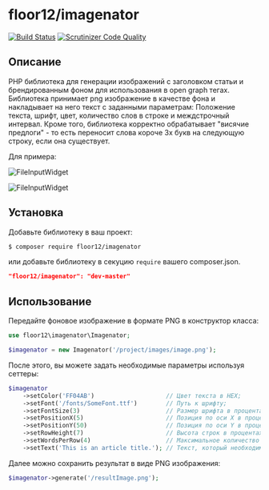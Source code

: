 
# floor12/imagenator


[![Build Status](https://travis-ci.org/floor12/imagenator.svg?branch=master)](https://travis-ci.org/floor12/imagenator.svg?branch=master)
[![Scrutinizer Code Quality](https://scrutinizer-ci.com/g/floor12/imagenator/badges/quality-score.png?b=master)](https://scrutinizer-ci.com/g/floor12/imagenator/?branch=master)

## Описание

PHP библиотека для генерации изображений с заголовком статьи и брендированным фоном для использования в open graph тегах.
Библиотека принимает png изображение в качестве фона и накладывает на него текст с заданными параметрам:
Положение текста, шрифт, цвет, количество слов в строке и междстрочный интервал. Кроме того, библиотека корректно обрабатывает
"висячие предлоги" - то есть переносит слова короче 3х букв на следующую строку, если она существует.

Для примера:

![FileInputWidget](https://raw.githubusercontent.com/floor12/imagenator/master/tests/data/example3.png)

![FileInputWidget](https://raw.githubusercontent.com/floor12/imagenator/master/tests/data/example4.png)

## Установка

Добавьте библиотеку  в ваш проект:

 ```bash
 $ composer require floor12/imagenator
 ```
или добавьте библиотеку в секуцию `require` вашего composer.json.
 ```json
 "floor12/imagenator": "dev-master"
 ```

## Использование

Передайте фоновое изображение в формате PNG в конструктор класса:
```php
use floor12\imagenator\Imagenator;

$imagenator = new Imagenator('/project/images/image.png');
```

После этого, вы можете задать необходимые параметры используя сеттеры:
```php
$imagenator
    ->setColor('FF04AB')                    // Цвет текста в HEX;
    ->setFont('/fonts/SomeFont.ttf')        // Путь к шрифту;
    ->setFontSize(3)                        // Размер шрифта в процентах от высото изображения;
    ->setPositionX(5)                       // Позиция по оси X в процентах от высото изображения;
    ->setPositionY(50)                      // Позиция по оси Y в процентах от высото изображения;
    ->setRowHeight(7)                       // Высота строк в процентах от высото изображения;
    ->setWordsPerRow(4)                     // Максимальное количество слов в строке
    ->setText('This is an article title.'); // Текст, который необходимо поместить на изображения
```
Далее можно сохранить результат в виде PNG изображения:
```php
$imagenator->generate('/resultImage.png');
```

